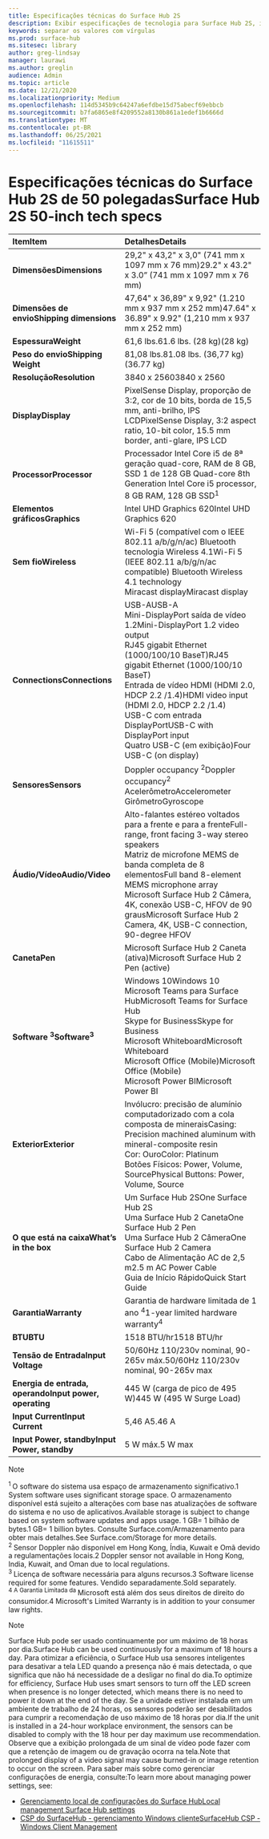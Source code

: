 ```yaml
---
title: Especificações técnicas do Surface Hub 2S
description: Exibir especificações de tecnologia para Surface Hub 2S, incluindo caneta, câmera e especificações opcionais de bateria móvel.
keywords: separar os valores com vírgulas
ms.prod: surface-hub
ms.sitesec: library
author: greg-lindsay
manager: laurawi
ms.author: greglin
audience: Admin
ms.topic: article
ms.date: 12/21/2020
ms.localizationpriority: Medium
ms.openlocfilehash: 114d5345b9c64247a6efdbe15d75abecf69ebbcb
ms.sourcegitcommit: b7fa6865e8f4209552a8130b861a1edef1b6666d
ms.translationtype: MT
ms.contentlocale: pt-BR
ms.lasthandoff: 06/25/2021
ms.locfileid: "11615511"
---
```

# <a name="surface-hub-2s-50-inch-tech-specs"></a><span data-ttu-id="de929-104">Especificações técnicas do Surface Hub 2S de 50 polegadas</span><span class="sxs-lookup"><span data-stu-id="de929-104">Surface Hub 2S 50-inch tech specs</span></span>

| <span data-ttu-id="de929-105">Item</span><span class="sxs-lookup"><span data-stu-id="de929-105">Item</span></span> | <span data-ttu-id="de929-106">Detalhes</span><span class="sxs-lookup"><span data-stu-id="de929-106">Details</span></span> |
|:------ |:--------- |
|**<span data-ttu-id="de929-107">Dimensões</span><span class="sxs-lookup"><span data-stu-id="de929-107">Dimensions</span></span>**| <span data-ttu-id="de929-108">29,2" x 43,2" x 3,0" (741 mm x 1097 mm x 76 mm)</span><span class="sxs-lookup"><span data-stu-id="de929-108">29.2" x 43.2" x 3.0” (741 mm x 1097 mm x 76 mm)</span></span> |
|**<span data-ttu-id="de929-109">Dimensões de envio</span><span class="sxs-lookup"><span data-stu-id="de929-109">Shipping dimensions</span></span>**| <span data-ttu-id="de929-110">47,64" x 36,89" x 9,92" (1.210 mm x 937 mm x 252 mm)</span><span class="sxs-lookup"><span data-stu-id="de929-110">47.64" x 36.89" x 9.92" (1,210 mm x 937 mm x 252 mm)</span></span>|
|**<span data-ttu-id="de929-111">Espessura</span><span class="sxs-lookup"><span data-stu-id="de929-111">Weight</span></span>**| <span data-ttu-id="de929-112">61,6 lbs.</span><span class="sxs-lookup"><span data-stu-id="de929-112">61.6 lbs.</span></span> <span data-ttu-id="de929-113">(28 kg)</span><span class="sxs-lookup"><span data-stu-id="de929-113">(28 kg)</span></span> |
|**<span data-ttu-id="de929-114">Peso do envio</span><span class="sxs-lookup"><span data-stu-id="de929-114">Shipping Weight</span></span>**| <span data-ttu-id="de929-115">81,08 lbs.</span><span class="sxs-lookup"><span data-stu-id="de929-115">81.08 lbs.</span></span> <span data-ttu-id="de929-116">(36,77 kg)</span><span class="sxs-lookup"><span data-stu-id="de929-116">(36.77 kg)</span></span> |
|**<span data-ttu-id="de929-117">Resolução</span><span class="sxs-lookup"><span data-stu-id="de929-117">Resolution</span></span>**| <span data-ttu-id="de929-118">3840 x 2560</span><span class="sxs-lookup"><span data-stu-id="de929-118">3840 x 2560</span></span> |
|**<span data-ttu-id="de929-119">Display</span><span class="sxs-lookup"><span data-stu-id="de929-119">Display</span></span>**| <span data-ttu-id="de929-120">PixelSense Display, proporção de 3:2, cor de 10 bits, borda de 15,5 mm, anti-brilho, IPS LCD</span><span class="sxs-lookup"><span data-stu-id="de929-120">PixelSense Display, 3:2 aspect ratio, 10-bit color, 15.5 mm border, anti-glare, IPS LCD</span></span> |
|**<span data-ttu-id="de929-121">Processor</span><span class="sxs-lookup"><span data-stu-id="de929-121">Processor</span></span>**| <span data-ttu-id="de929-122">Processador Intel Core i5 de 8ª geração quad-core, RAM de 8 GB, SSD 1 de 128 GB <sup></span><span class="sxs-lookup"><span data-stu-id="de929-122">Quad-core 8th Generation Intel Core i5 processor, 8 GB RAM, 128 GB SSD<sup>1</span></span></sup> |
|**<span data-ttu-id="de929-123">Elementos gráficos</span><span class="sxs-lookup"><span data-stu-id="de929-123">Graphics</span></span>**| <span data-ttu-id="de929-124">Intel UHD Graphics 620</span><span class="sxs-lookup"><span data-stu-id="de929-124">Intel UHD Graphics 620</span></span> |
|**<span data-ttu-id="de929-125">Sem fio</span><span class="sxs-lookup"><span data-stu-id="de929-125">Wireless</span></span>**| <span data-ttu-id="de929-126">Wi-Fi 5 (compatível com o IEEE 802.11 a/b/g/n/ac) Bluetooth tecnologia Wireless 4.1</span><span class="sxs-lookup"><span data-stu-id="de929-126">Wi-Fi 5 (IEEE 802.11 a/b/g/n/ac compatible) Bluetooth Wireless 4.1 technology</span></span> <br> <span data-ttu-id="de929-127">Miracast display</span><span class="sxs-lookup"><span data-stu-id="de929-127">Miracast display</span></span> |
|**<span data-ttu-id="de929-128">Connections</span><span class="sxs-lookup"><span data-stu-id="de929-128">Connections</span></span>**| <span data-ttu-id="de929-129">USB-A</span><span class="sxs-lookup"><span data-stu-id="de929-129">USB-A</span></span> <br> <span data-ttu-id="de929-130">Mini-DisplayPort saída de vídeo 1.2</span><span class="sxs-lookup"><span data-stu-id="de929-130">Mini-DisplayPort 1.2 video output</span></span> <br> <span data-ttu-id="de929-131">RJ45 gigabit Ethernet (1000/100/10 BaseT)</span><span class="sxs-lookup"><span data-stu-id="de929-131">RJ45 gigabit Ethernet (1000/100/10 BaseT)</span></span> <br> <span data-ttu-id="de929-132">Entrada de vídeo HDMI (HDMI 2.0, HDCP 2.2 /1.4)</span><span class="sxs-lookup"><span data-stu-id="de929-132">HDMI video input (HDMI 2.0, HDCP 2.2 /1.4)</span></span> <br> <span data-ttu-id="de929-133">USB-C com entrada DisplayPort</span><span class="sxs-lookup"><span data-stu-id="de929-133">USB-C with DisplayPort input</span></span> <br> <span data-ttu-id="de929-134">Quatro USB-C (em exibição)</span><span class="sxs-lookup"><span data-stu-id="de929-134">Four USB-C (on display)</span></span> |
|**<span data-ttu-id="de929-135">Sensores</span><span class="sxs-lookup"><span data-stu-id="de929-135">Sensors</span></span>**| <span data-ttu-id="de929-136">Doppler occupancy <sup> 2</span><span class="sxs-lookup"><span data-stu-id="de929-136">Doppler occupancy<sup>2</span></span></sup> <br> <span data-ttu-id="de929-137">Acelerômetro</span><span class="sxs-lookup"><span data-stu-id="de929-137">Accelerometer</span></span> <br> <span data-ttu-id="de929-138">Girômetro</span><span class="sxs-lookup"><span data-stu-id="de929-138">Gyroscope</span></span> |
|**<span data-ttu-id="de929-139">Áudio/Vídeo</span><span class="sxs-lookup"><span data-stu-id="de929-139">Audio/Video</span></span>**| <span data-ttu-id="de929-140">Alto-falantes estéreo voltados para a frente e para a frente</span><span class="sxs-lookup"><span data-stu-id="de929-140">Full-range, front facing 3-way stereo speakers</span></span> <br> <span data-ttu-id="de929-141">Matriz de microfone MEMS de banda completa de 8 elementos</span><span class="sxs-lookup"><span data-stu-id="de929-141">Full band 8-element MEMS microphone array</span></span> <br> <span data-ttu-id="de929-142">Microsoft Surface Hub 2 Câmera, 4K, conexão USB-C, HFOV de 90 graus</span><span class="sxs-lookup"><span data-stu-id="de929-142">Microsoft Surface Hub 2 Camera, 4K, USB-C connection, 90-degree HFOV</span></span> |
|**<span data-ttu-id="de929-143">Caneta</span><span class="sxs-lookup"><span data-stu-id="de929-143">Pen</span></span>**| <span data-ttu-id="de929-144">Microsoft Surface Hub 2 Caneta (ativa)</span><span class="sxs-lookup"><span data-stu-id="de929-144">Microsoft Surface Hub 2 Pen (active)</span></span> |
|**<span data-ttu-id="de929-145">Software <sup> 3</span><span class="sxs-lookup"><span data-stu-id="de929-145">Software<sup>3</span></span></sup>**| <span data-ttu-id="de929-146">Windows 10</span><span class="sxs-lookup"><span data-stu-id="de929-146">Windows 10</span></span> <br> <span data-ttu-id="de929-147">Microsoft Teams para Surface Hub</span><span class="sxs-lookup"><span data-stu-id="de929-147">Microsoft Teams for Surface Hub</span></span> <br> <span data-ttu-id="de929-148">Skype for Business</span><span class="sxs-lookup"><span data-stu-id="de929-148">Skype for Business</span></span> <br> <span data-ttu-id="de929-149">Microsoft Whiteboard</span><span class="sxs-lookup"><span data-stu-id="de929-149">Microsoft Whiteboard</span></span> <br> <span data-ttu-id="de929-150">Microsoft Office (Mobile)</span><span class="sxs-lookup"><span data-stu-id="de929-150">Microsoft Office (Mobile)</span></span> <br> <span data-ttu-id="de929-151">Microsoft Power BI</span><span class="sxs-lookup"><span data-stu-id="de929-151">Microsoft Power BI</span></span> |
|**<span data-ttu-id="de929-152">Exterior</span><span class="sxs-lookup"><span data-stu-id="de929-152">Exterior</span></span>**| <span data-ttu-id="de929-153">Invólucro: precisão de alumínio computadorizado com a cola composta de minerais</span><span class="sxs-lookup"><span data-stu-id="de929-153">Casing: Precision machined aluminum with mineral-composite resin</span></span> <br> <span data-ttu-id="de929-154">Cor: Ouro</span><span class="sxs-lookup"><span data-stu-id="de929-154">Color: Platinum</span></span> <br> <span data-ttu-id="de929-155">Botões Físicos: Power, Volume, Source</span><span class="sxs-lookup"><span data-stu-id="de929-155">Physical Buttons: Power, Volume, Source</span></span> |
|**<span data-ttu-id="de929-156">O que está na caixa</span><span class="sxs-lookup"><span data-stu-id="de929-156">What’s in the box</span></span>**| <span data-ttu-id="de929-157">Um Surface Hub 2S</span><span class="sxs-lookup"><span data-stu-id="de929-157">One Surface Hub 2S</span></span> <br> <span data-ttu-id="de929-158">Uma Surface Hub 2 Caneta</span><span class="sxs-lookup"><span data-stu-id="de929-158">One Surface Hub 2 Pen</span></span>  <br> <span data-ttu-id="de929-159">Uma Surface Hub 2 Câmera</span><span class="sxs-lookup"><span data-stu-id="de929-159">One Surface Hub 2 Camera</span></span> <br> <span data-ttu-id="de929-160">Cabo de Alimentação AC de 2,5 m</span><span class="sxs-lookup"><span data-stu-id="de929-160">2.5 m AC Power Cable</span></span> <br> <span data-ttu-id="de929-161">Guia de Início Rápido</span><span class="sxs-lookup"><span data-stu-id="de929-161">Quick Start Guide</span></span> |
|**<span data-ttu-id="de929-162">Garantia</span><span class="sxs-lookup"><span data-stu-id="de929-162">Warranty</span></span>**| <span data-ttu-id="de929-163">Garantia de hardware limitada de 1 ano <sup> 4</span><span class="sxs-lookup"><span data-stu-id="de929-163">1-year limited hardware warranty<sup>4</span></span></sup> |
|**<span data-ttu-id="de929-164">BTU</span><span class="sxs-lookup"><span data-stu-id="de929-164">BTU</span></span>**| <span data-ttu-id="de929-165">1518 BTU/hr</span><span class="sxs-lookup"><span data-stu-id="de929-165">1518 BTU/hr</span></span> |
|**<span data-ttu-id="de929-166">Tensão de Entrada</span><span class="sxs-lookup"><span data-stu-id="de929-166">Input Voltage</span></span>**| <span data-ttu-id="de929-167">50/60Hz 110/230v nominal, 90-265v máx.</span><span class="sxs-lookup"><span data-stu-id="de929-167">50/60Hz 110/230v nominal, 90-265v max</span></span> |
|**<span data-ttu-id="de929-168">Energia de entrada, operando</span><span class="sxs-lookup"><span data-stu-id="de929-168">Input power, operating</span></span>**| <span data-ttu-id="de929-169">445 W (carga de pico de 495 W)</span><span class="sxs-lookup"><span data-stu-id="de929-169">445 W (495 W Surge Load)</span></span> |
|**<span data-ttu-id="de929-170">Input Current</span><span class="sxs-lookup"><span data-stu-id="de929-170">Input Current</span></span>**| <span data-ttu-id="de929-171">5,46 A</span><span class="sxs-lookup"><span data-stu-id="de929-171">5.46 A</span></span> |
|**<span data-ttu-id="de929-172">Input Power, standby</span><span class="sxs-lookup"><span data-stu-id="de929-172">Input Power, standby</span></span>**| <span data-ttu-id="de929-173">5 W máx.</span><span class="sxs-lookup"><span data-stu-id="de929-173">5 W max</span></span>  |

> [!NOTE]
> <sup><span data-ttu-id="de929-174">1 </sup> O software do sistema usa espaço de armazenamento significativo.</span><span class="sxs-lookup"><span data-stu-id="de929-174">1</sup> System software uses significant storage space.</span></span> <span data-ttu-id="de929-175">O armazenamento disponível está sujeito a alterações com base nas atualizações de software do sistema e no uso de aplicativos.</span><span class="sxs-lookup"><span data-stu-id="de929-175">Available storage is subject to change based on system software updates and apps usage.</span></span> <span data-ttu-id="de929-176">1 GB= 1 bilhão de bytes.</span><span class="sxs-lookup"><span data-stu-id="de929-176">1 GB= 1 billion bytes.</span></span> <span data-ttu-id="de929-177">Consulte Surface.com/Armazenamento para obter mais detalhes.</span><span class="sxs-lookup"><span data-stu-id="de929-177">See Surface.com/Storage for more details.</span></span> <br> <sup><span data-ttu-id="de929-178">2 </sup> Sensor Doppler não disponível em Hong Kong, Índia, Kuwait e Omã devido a regulamentações locais.</span><span class="sxs-lookup"><span data-stu-id="de929-178">2</sup> Doppler sensor not available in Hong Kong, India, Kuwait, and Oman  due to local regulations.</span></span>
<br> <sup><span data-ttu-id="de929-179">3 </sup> Licença de software necessária para alguns recursos.</span><span class="sxs-lookup"><span data-stu-id="de929-179">3</sup> Software license required for some features.</span></span> <span data-ttu-id="de929-180">Vendido separadamente.</span><span class="sxs-lookup"><span data-stu-id="de929-180">Sold separately.</span></span><br> <sup><span data-ttu-id="de929-181">4 A Garantia Limitada da </sup> Microsoft está além dos seus direitos de direito do consumidor.</span><span class="sxs-lookup"><span data-stu-id="de929-181">4</sup> Microsoft's Limited Warranty is in addition to your consumer law rights.</span></span> 

> [!NOTE]
> <span data-ttu-id="de929-182">Surface Hub pode ser usado continuamente por um máximo de 18 horas por dia.</span><span class="sxs-lookup"><span data-stu-id="de929-182">Surface Hub can be used continuously for a maximum of 18 hours a day.</span></span> <span data-ttu-id="de929-183">Para otimizar a eficiência, o Surface Hub usa sensores inteligentes para desativar a tela LED quando a presença não é mais detectada, o que significa que não há necessidade de a desligar no final do dia.</span><span class="sxs-lookup"><span data-stu-id="de929-183">To optimize for efficiency, Surface Hub uses smart sensors to turn off the LED screen when presence is no longer detected, which means there is no need to power it down at the end of the day.</span></span> <span data-ttu-id="de929-184">Se a unidade estiver instalada em um ambiente de trabalho de 24 horas, os sensores poderão ser desabilitados para cumprir a recomendação de uso máximo de 18 horas por dia.</span><span class="sxs-lookup"><span data-stu-id="de929-184">If the unit is installed in a 24-hour workplace environment, the sensors can be disabled to comply with the 18 hour per day maximum use recommendation.</span></span> <span data-ttu-id="de929-185">Observe que a exibição prolongada de um sinal de vídeo pode fazer com que a retenção de imagem ou de gravação ocorra na tela.</span><span class="sxs-lookup"><span data-stu-id="de929-185">Note that prolonged display of a video signal may cause burned-in or image retention to occur on the screen.</span></span> <span data-ttu-id="de929-186">Para saber mais sobre como gerenciar configurações de energia, consulte:</span><span class="sxs-lookup"><span data-stu-id="de929-186">To learn more about managing power settings, see:</span></span>
>
> - [<span data-ttu-id="de929-187">Gerenciamento local de configurações do Surface Hub</span><span class="sxs-lookup"><span data-stu-id="de929-187">Local management Surface Hub settings</span></span>](local-management-surface-hub-settings.md)
> - [<span data-ttu-id="de929-188">CSP do SurfaceHub - gerenciamento Windows cliente</span><span class="sxs-lookup"><span data-stu-id="de929-188">SurfaceHub CSP - Windows Client Management</span></span>](/windows/client-management/mdm/surfacehub-csp)
